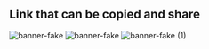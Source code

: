 ## Link that can be copied and share
![banner-fake](https://github.com/Aashutoshbro/HamroWish/assets/55585284/2ea8efad-d97b-4179-a349-47d9d8806f64)
![banner-fake](https://github.com/Aashutoshbro/HamroWish/assets/55585284/df7f34b2-461c-4d85-b252-8296435c2106)
![banner-fake (1)](https://github.com/Aashutoshbro/HamroWish/assets/55585284/344096d8-1f29-45d7-94de-79cd7a866743)
